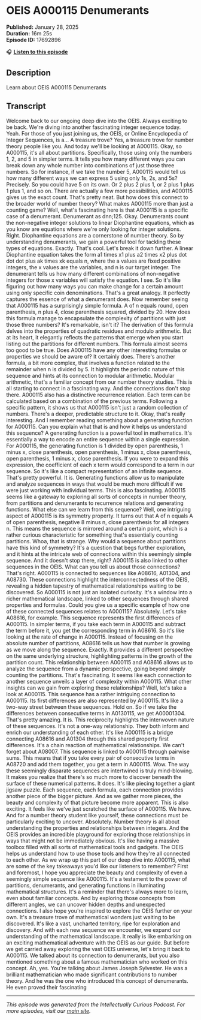 # OEIS A000115 Denumerants

**Published:** January 28, 2025  
**Duration:** 16m 25s  
**Episode ID:** 17692896

🎧 **[Listen to this episode](https://intellectuallycurious.buzzsprout.com/2529712/episodes/17692896-oeis-a000115-denumerants)**

## Description

Learn about OEIS A000115 Denumerants

## Transcript

Welcome back to our ongoing deep dive into the OEIS. Always exciting to be back. We're diving into another fascinating integer sequence today. Yeah. For those of you just joining us, the OEIS, or Online Encyclopedia of Integer Sequences, is a... A treasure trove? Yes, a treasure trove for number theory people like you. And today we'll be looking at A000115. Okay, so A000115, it's all about partitions. Specifically, those using only the numbers 1, 2, and 5 in simpler terms. It tells you how many different ways you can break down any whole number into combinations of just those three numbers. So for instance, if we take the number 5, A000115 would tell us how many different ways we can express 5 using only 1s, 2s, and 5s? Precisely. So you could have 5 on its own. Or 2 plus 2 plus 1, or 2 plus 1 plus 1 plus 1, and so on. There are actually a few more possibilities, and A000115 gives us the exact count. That's pretty neat. But how does this connect to the broader world of number theory? What makes A000115 more than just a counting game? Well, what's fascinating here is that A000115 is a specific case of a denumerant. Denumerant as dnn;125. Okay. Denumerants count the non-negative integer solutions to linear Diophantine equations, which as you know are equations where we're only looking for integer solutions. Right. Diophantine equations are a cornerstone of number theory. So by understanding denumerants, we gain a powerful tool for tackling these types of equations. Exactly. That's cool. Let's break it down further. A linear Diophantine equation takes the form a1 times x1 plus a2 times x2 plus dot dot dot plus ak times xk equals n, where the a values are fixed positive integers, the x values are the variables, and n is our target integer. The denumerant tells us how many different combinations of non-negative integers for those x variables will satisfy the equation. I see. So it's like figuring out how many ways you can make change for a certain amount using only specific coin denominations. That's a great analogy. It perfectly captures the essence of what a denumerant does. Now remember seeing that A000115 has a surprisingly simple formula. A of n equals round, open parenthesis, n plus 4, close parenthesis squared, divided by 20. How does this formula manage to encapsulate the complexity of partitions with just those three numbers? It's remarkable, isn't it? The derivation of this formula delves into the properties of quadratic residues and modulo arithmetic. But at its heart, it elegantly reflects the patterns that emerge when you start listing out the partitions for different numbers. This formula almost seems too good to be true. Does A000115 have any other interesting formulas or properties we should be aware of? It certainly does. There's another formula, a bit more complex, that involves a function related to the remainder when n is divided by 5. It highlights the periodic nature of this sequence and hints at its connection to modular arithmetic. Modular arithmetic, that's a familiar concept from our number theory studies. This is all starting to connect in a fascinating way. And the connections don't stop there. A000115 also has a distinctive recurrence relation. Each term can be calculated based on a combination of the previous terms. Following a specific pattern, it shows us that A000115 isn't just a random collection of numbers. There's a deeper, predictable structure to it. Okay, that's really interesting. And I remember reading something about a generating function for A000115. Can you explain what that is and how it helps us understand this sequence? A generating function is a powerful tool in mathematics. It's essentially a way to encode an entire sequence within a single expression. For A000115, the generating function is 1 divided by open parenthesis, 1 minus x, close parenthesis, open parenthesis, 1 minus x, close parenthesis, open parenthesis, 1 minus x, close parenthesis. If you were to expand this expression, the coefficient of each x term would correspond to a term in our sequence. So it's like a compact representation of an infinite sequence. That's pretty powerful. It is. Generating functions allow us to manipulate and analyze sequences in ways that would be much more difficult if we were just working with individual terms. This is also fascinating. A000115 seems like a gateway to exploring all sorts of concepts in number theory, from partitions and denumerants to recurrence relations and generating functions. What else can we learn from this sequence? Well, one intriguing aspect of A000115 is its symmetry property. It turns out that A of n equals A of open parenthesis, negative 8 minus n, close parenthesis for all integers n. This means the sequence is mirrored around a certain point, which is a rather curious characteristic for something that's essentially counting partitions. Whoa, that is strange. Why would a sequence about partitions have this kind of symmetry? It's a question that begs further exploration, and it hints at the intricate web of connections within this seemingly simple sequence. And it doesn't stop there, right? A000115 is also linked to other sequences in the OEIS. What can you tell us about those connections? That's right. A000115 is connected to sequences like A08616, A01304, and A08730. These connections highlight the interconnectedness of the OEIS, revealing a hidden tapestry of mathematical relationships waiting to be discovered. So A000115 is not just an isolated curiosity. It's a window into a richer mathematical landscape, linked to other sequences through shared properties and formulas. Could you give us a specific example of how one of these connected sequences relates to A000115? Absolutely. Let's take A08616, for example. This sequence represents the first differences of A000115. In simpler terms, if you take each term in A000115 and subtract the term before it, you get the corresponding term in A08616. So it's like looking at the rate of change in A000115. Instead of focusing on the absolute number of partitions, A08616 tells us how that number is growing as we move along the sequence. Exactly. It provides a different perspective on the same underlying structure, highlighting patterns in the growth of the partition count. This relationship between A000115 and A08616 allows us to analyze the sequence from a dynamic perspective, going beyond simply counting the partitions. That's fascinating. It seems like each connection to another sequence unveils a layer of complexity within A000115. What other insights can we gain from exploring these relationships? Well, let's take a look at A000115. This sequence has a rather intriguing connection to A000115. Its first differences are also represented by A000115. It's like a two-way street between these sequences. Hold on. So if we take the differences between consecutive terms in A0130115, we get A00001304. That's pretty amazing. It is. This reciprocity highlights the interwoven nature of these sequences. It's not a one-way relationship. They both inform and enrich our understanding of each other. It's like A000115 is a bridge connecting A08616 and A01304 through this shared property first differences. It's a chain reaction of mathematical relationships. We can't forget about A08007. This sequence is linked to A000115 through pairwise sums. This means that if you take every pair of consecutive terms in A08720 and add them together, you get a term in A000115. Wow. The way these seemingly disparate sequences are intertwined is truly mind-blowing. It makes you realize that there's so much more to discover beneath the surface of these numerical patterns. It does. It's like piecing together a giant jigsaw puzzle. Each sequence, each formula, each connection provides another piece of the bigger picture. And as we gather more pieces, the beauty and complexity of that picture become more apparent. This is also exciting. It feels like we've just scratched the surface of A000115. We have. And for a number theory student like yourself, these connections must be particularly exciting to uncover. Absolutely. Number theory is all about understanding the properties and relationships between integers. And the OEIS provides an incredible playground for exploring those relationships in ways that might not be immediately obvious. It's like having a massive toolbox filled with all sorts of mathematical tools and gadgets. The OEIS helps us understand how to use those tools and how they're all connected to each other. As we wrap up this part of our deep dive into A000115, what are some of the key takeaways you'd like our listeners to remember? First and foremost, I hope you appreciate the beauty and complexity of even a seemingly simple sequence like A000115. It's a testament to the power of partitions, denumerants, and generating functions in illuminating mathematical structures. It's a reminder that there's always more to learn, even about familiar concepts. And by exploring those concepts from different angles, we can uncover hidden depths and unexpected connections. I also hope you're inspired to explore the OEIS further on your own. It's a treasure trove of mathematical wonders just waiting to be discovered. It's like a vast, uncharted territory, ripe for exploration and discovery. And with each new sequence we encounter, we expand our understanding of the mathematical landscape. It really is like embarking on an exciting mathematical adventure with the OEIS as our guide. But before we get carried away exploring the vast OEIS universe, let's bring it back to A000115. We talked about its connection to denumerants, but you also mentioned something about a famous mathematician who worked on this concept. Ah, yes. You're talking about James Joseph Sylvester. He was a brilliant mathematician who made significant contributions to number theory. And he was the one who introduced this concept of denumerants. He even proved their fascinating

---
*This episode was generated from the Intellectually Curious Podcast. For more episodes, visit our [main site](https://intellectuallycurious.buzzsprout.com).*
